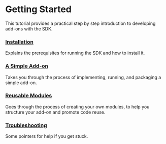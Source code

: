 # Getting Started #

This tutorial provides a practical step by step introduction to developing
add-ons with the SDK.

### [Installation](#guide/addon-development/installation) ###
Explains the prerequisites for running the SDK and how to install
it.

### [A Simple Add-on](#guide/addon-development/implementing-simple-addon) ###
Takes you through the process of implementing, running, and packaging a simple
add-on.

### [Reusable Modules](#guide/addon-development/implementing-reusable-module) ###
Goes through the process of creating your own modules, to help you structure
your add-on and promote code reuse.

### [Troubleshooting](#guide/addon-development/troubleshooting) ###
Some pointers for help if you get stuck.
